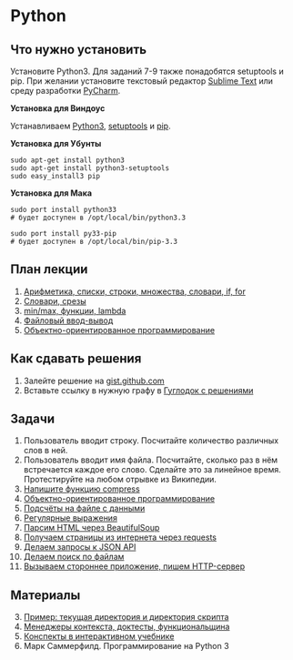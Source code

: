Python
======================

Что нужно установить
--------

Установите Python3. Для заданий 7-9 также понадобятся setuptools и pip. При желании установите текстовый редактор [Sublime Text](http://www.sublimetext.com/) или среду разработки [PyCharm](http://www.jetbrains.com/pycharm/).

**Установка для Виндоус**

Устанавливаем [Python3](http://python.org/download/), [setuptools](http://www.lfd.uci.edu/~gohlke/pythonlibs/#setuptools)
и [pip](http://www.lfd.uci.edu/~gohlke/pythonlibs/#pip).

**Установка для Убунты**

    sudo apt-get install python3
    sudo apt-get install python3-setuptools
    sudo easy_install3 pip

**Установка для Мака**

	sudo port install python33
	# будет доступен в /opt/local/bin/python3.3
    
	sudo port install py33-pip
	# будет доступен в /opt/local/bin/pip-3.3


План лекции
-------

1. [Арифметика, списки, строки, множества, словари, if, for](python_examples.py)
2. [Словари, срезы](python_examples_2.py)
3. [min/max, функции, lambda](python_examples_3.py)
3. [Файловый ввод-вывод](http://pythontutor.ru/lessons/file_io/)
6. [Объектно-ориентированное программирование](oop)


Как сдавать решения
-------------------

1. Залейте решение на [gist.github.com](https://gist.github.com/)
2. Вставьте ссылку в нужную графу в [Гуглодок с решениями](https://docs.google.com/spreadsheet/ccc?key=0AtJr69JHs0W0dDJ0Q2FPcktLZjhnOTNIdndyV2VtWHc#gid=1)


Задачи
------

1. Пользователь вводит строку. Посчитайте количество различных слов в ней.
2. Пользователь вводит имя файла. Посчитайте, сколько раз в нём встречается каждое его слово. Сделайте это за линейное время. Протестируйте на любом отрывке из Википедии.
3. [Напишите функцию compress](https://gist.github.com/vpavlenko/5990e5daa1bcab8e3b2a)
6. [Объектно-ориентированное программирование](oop)
3. [Подсчёты на файле с данными](https://github.com/vpavlenko/python-for-ml-tasks)
5. [Регулярные выражения](https://github.com/vpavlenko/regexp-task/)
1. [Парсим HTML через BeautifulSoup](parse_html)
2. [Получаем страницы из интернета через requests](wget)
3. [Делаем запросы к JSON API](api)
3. [Делаем поиск по файлам](ack)
10. [Вызываем стороннее приложение, пишем HTTP-сервер](server)


Материалы
-------------------
3. [Пример: текущая директория и директория скрипта](paths)
1. [Менеджеры контекста, доктесты, функциональщина](http://vpavlenko.github.io/startup-engineering/python-bis/dark_magic/)
2. [Конспекты в интерактивном учебнике](http://pythontutor.ru/)
3. Марк Саммерфилд. Программирование на Python 3
